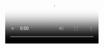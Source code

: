 <video poster="SolarTracker_Output.png" autoplay="autoplay" controls="controls">
    <source src="Output-video.mp4" type="video/mp4"  />
</video>
